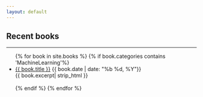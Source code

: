 ```yaml
---
layout: default
---
```

## Recent books
- - -

<ul>
{% for book in site.books %}
	{% if book.categories contains 'MachineLearning'%}
		<li>
		<a href="{{ book.url }}">{{ book.title }}</a> <tab></tab>{{ book.date | date: "%b %d, %Y"}}
		<br>
		{{ book.excerpt| strip_html }}
		<br><br>
		</li>
	{% endif %}
{% endfor %}
</ul>

